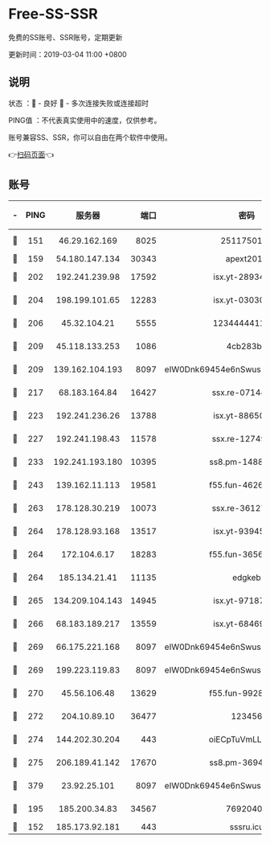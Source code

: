 # Free-SS-SSR

免费的SS账号、SSR账号，定期更新

更新时间：2019-03-04 11:00 +0800

## 说明

状态     ：🙂 - 良好 🙁 - 多次连接失败或连接超时

PING值   ：不代表真实使用中的速度，仅供参考。

账号兼容SS、SSR，你可以自由在两个软件中使用。

👉[扫码页面](https://liesauer.github.io/free-ss-ssr.github.io/)👈

## 账号

|-|PING|服务器|端口|密码|加密方式|区域|
|:----:|:----:|:-----:|-----:|:----:|:----:|:----:|
|🙂|151|46.29.162.169|8025|2511750146|aes-256-cfb|RU|
|🙂|159|54.180.147.134|30343|apext2019|chacha20|KR|
|🙂|202|192.241.239.98|17592|isx.yt-28934471|aes-256-cfb|US|
|🙂|204|198.199.101.65|12283|isx.yt-03030510|aes-256-cfb|US|
|🙂|206|45.32.104.21|5555|1234444411111|aes-256-cfb|SG|
|🙂|209|45.118.133.253|1086|4cb283b8|aes-256-cfb|SG|
|🙂|209|139.162.104.193|8097|eIW0Dnk69454e6nSwuspv9DmS201tQ0D|aes-256-cfb|JP|
|🙂|217|68.183.164.84|16427|ssx.re-07144593|aes-256-cfb|US|
|🙂|223|192.241.236.26|13788|isx.yt-88650870|aes-256-cfb|US|
|🙂|227|192.241.198.43|11578|ssx.re-12749222|aes-256-cfb|US|
|🙂|233|192.241.193.180|10395|ss8.pm-14887083|aes-256-cfb|US|
|🙂|243|139.162.11.113|19581|f55.fun-46262690|aes-256-cfb|SG|
|🙂|263|178.128.30.219|10073|ssx.re-36127052|aes-256-cfb|SG|
|🙂|264|178.128.93.168|13517|isx.yt-93945310|aes-256-cfb|SG|
|🙂|264|172.104.6.17|18283|f55.fun-36565083|aes-256-cfb|US|
|🙂|264|185.134.21.41|11135|edgkeb|aes-256-cfb|GB|
|🙂|265|134.209.104.143|14945|isx.yt-97187184|aes-256-cfb|SG|
|🙂|266|68.183.189.217|13559|isx.yt-68469421|aes-256-cfb|SG|
|🙂|269|66.175.221.168|8097|eIW0Dnk69454e6nSwuspv9DmS201tQ0D|aes-256-cfb|US|
|🙂|269|199.223.119.83|8097|eIW0Dnk69454e6nSwuspv9DmS201tQ0D|aes-256-cfb|US|
|🙂|270|45.56.106.48|13629|f55.fun-99286814|aes-256-cfb|US|
|🙂|272|204.10.89.10|36477|123456|aes-256-cfb|US|
|🙂|274|144.202.30.204|443|oiECpTuVmLLxk4Ts|aes-256-cfb|US|
|🙂|275|206.189.41.142|17670|ss8.pm-36944551|aes-256-cfb|SG|
|🙂|379|23.92.25.101|8097|eIW0Dnk69454e6nSwuspv9DmS201tQ0D|aes-256-cfb|US|
|🙂|195|185.200.34.83|34567|76920400|aes-256-cfb|US|
|🙁|152|185.173.92.181|443|sssru.icu|rc4-md5|RU|
